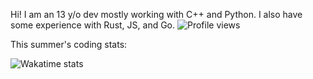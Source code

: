 Hi! I am an 13 y/o dev mostly working with C++ and Python. I also have some experience with Rust, JS, and Go.
![Profile views](https://views.igorkowalczyk.dev/api/badge/@montypylons?style=flat)

This summer's coding stats:

![Wakatime stats](https://github-readme-stats.hackclub.dev/api/wakatime?username=5290&api_domain=hackatime.hackclub.com&theme=darcula&custom_title=Hackatime+Stats&layout=compact&cache_seconds=0&langs_count=8)
